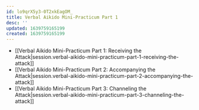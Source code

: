 ```yaml
---
id: lo9qrX5y3-0T2xkEagOM_
title: Verbal Aikido Mini-Practicum Part 1
desc: ''
updated: 1639759165199
created: 1639759165199
---
```


- [[Verbal Aikido Mini-Practicum Part 1:  Receiving the Attack|session.verbal-aikido-mini-practicum-part-1-receiving-the-attack]]
- [[Verbal Aikido Mini-Practicum Part 2:  Accompanying the Attack|session.verbal-aikido-mini-practicum-part-2-accompanying-the-attack]]
- [[Verbal Aikido Mini-Practicum Part 3:  Channeling the Attack|session.verbal-aikido-mini-practicum-part-3-channeling-the-attack]]
